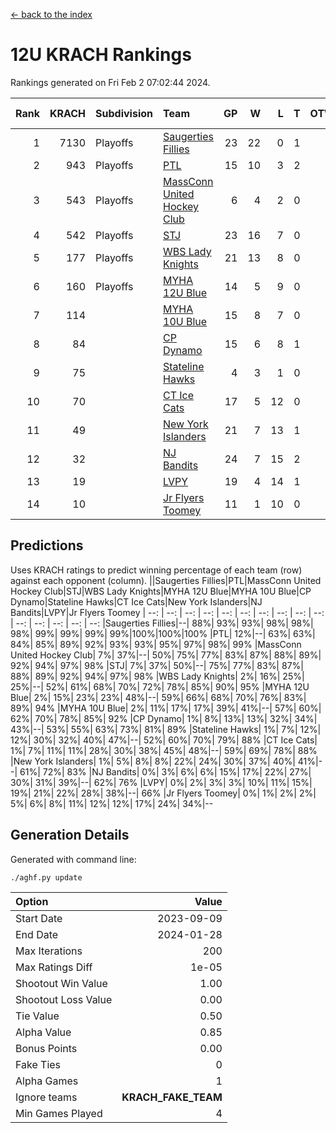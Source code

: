 [<- back to the index](readme.md)
# 12U KRACH Rankings
Rankings generated on Fri Feb  2 07:02:44 2024.

Rank|KRACH|Subdivision|Team|GP|W|L|T|OTW|OTL|SoS|Exp Wins|Win Diff
---:|---:|:---|:---|---:|---:|---:|---:|---:|---:|---:|---:|---:
1|7130|Playoffs|[Saugerties Fillies](https://gamesheetstats.com/seasons/3663/teams/140805/schedule)|23|22|0|1|0|0|209|23.3|-0.0
2|943|Playoffs|[PTL](https://gamesheetstats.com/seasons/3663/teams/140798/schedule)|15|10|3|2|0|1|1089|11.9|0.0
3|543|Playoffs|[MassConn United Hockey Club](https://gamesheetstats.com/seasons/3663/teams/140797/schedule)|6|4|2|0|1|0|1166|4.9|0.0
4|542|Playoffs|[STJ](https://gamesheetstats.com/seasons/3663/teams/140800/schedule)|23|16|7|0|1|0|837|16.9|0.0
5|177|Playoffs|[WBS Lady Knights](https://gamesheetstats.com/seasons/3663/teams/140808/schedule)|21|13|8|0|0|0|1111|13.9|0.0
6|160|Playoffs|[MYHA 12U Blue](https://gamesheetstats.com/seasons/3663/teams/140799/schedule)|14|5|9|0|0|1|898|5.9|0.0
7|114||[MYHA 10U Blue](https://gamesheetstats.com/seasons/3663/teams/140806/schedule)|15|8|7|0|0|1|595|8.9|0.0
8|84||[CP Dynamo](https://gamesheetstats.com/seasons/3663/teams/140802/schedule)|15|6|8|1|0|2|1419|7.4|0.0
9|75||[Stateline Hawks](https://gamesheetstats.com/seasons/3663/teams/174606/schedule)|4|3|1|0|0|1|24|3.9|0.0
10|70||[CT Ice Cats](https://gamesheetstats.com/seasons/3663/teams/140801/schedule)|17|5|12|0|2|1|1020|5.9|0.0
11|49||[New York Islanders](https://gamesheetstats.com/seasons/3663/teams/140809/schedule)|21|7|13|1|2|0|765|8.4|0.0
12|32||[NJ Bandits](https://gamesheetstats.com/seasons/3663/teams/140807/schedule)|24|7|15|2|1|1|1228|8.9|0.0
13|19||[LVPY](https://gamesheetstats.com/seasons/3663/teams/140804/schedule)|19|4|14|1|2|0|516|5.4|0.0
14|10||[Jr Flyers Toomey](https://gamesheetstats.com/seasons/3663/teams/140803/schedule)|11|1|10|0|0|1|167|1.9|0.0

## Predictions
Uses KRACH ratings to predict winning percentage of each team (row) against each opponent (column).
||Saugerties Fillies|PTL|MassConn United Hockey Club|STJ|WBS Lady Knights|MYHA 12U Blue|MYHA 10U Blue|CP Dynamo|Stateline Hawks|CT Ice Cats|New York Islanders|NJ Bandits|LVPY|Jr Flyers Toomey
| --: | --: | --: | --: | --: | --: | --: | --: | --: | --: | --: | --: | --: | --: | --: 
|Saugerties Fillies|--| 88%| 93%| 93%| 98%| 98%| 98%| 99%| 99%| 99%| 99%|100%|100%|100%
|PTL| 12%|--| 63%| 63%| 84%| 85%| 89%| 92%| 93%| 93%| 95%| 97%| 98%| 99%
|MassConn United Hockey Club|  7%| 37%|--| 50%| 75%| 77%| 83%| 87%| 88%| 89%| 92%| 94%| 97%| 98%
|STJ|  7%| 37%| 50%|--| 75%| 77%| 83%| 87%| 88%| 89%| 92%| 94%| 97%| 98%
|WBS Lady Knights|  2%| 16%| 25%| 25%|--| 52%| 61%| 68%| 70%| 72%| 78%| 85%| 90%| 95%
|MYHA 12U Blue|  2%| 15%| 23%| 23%| 48%|--| 59%| 66%| 68%| 70%| 76%| 83%| 89%| 94%
|MYHA 10U Blue|  2%| 11%| 17%| 17%| 39%| 41%|--| 57%| 60%| 62%| 70%| 78%| 85%| 92%
|CP Dynamo|  1%|  8%| 13%| 13%| 32%| 34%| 43%|--| 53%| 55%| 63%| 73%| 81%| 89%
|Stateline Hawks|  1%|  7%| 12%| 12%| 30%| 32%| 40%| 47%|--| 52%| 60%| 70%| 79%| 88%
|CT Ice Cats|  1%|  7%| 11%| 11%| 28%| 30%| 38%| 45%| 48%|--| 59%| 69%| 78%| 88%
|New York Islanders|  1%|  5%|  8%|  8%| 22%| 24%| 30%| 37%| 40%| 41%|--| 61%| 72%| 83%
|NJ Bandits|  0%|  3%|  6%|  6%| 15%| 17%| 22%| 27%| 30%| 31%| 39%|--| 62%| 76%
|LVPY|  0%|  2%|  3%|  3%| 10%| 11%| 15%| 19%| 21%| 22%| 28%| 38%|--| 66%
|Jr Flyers Toomey|  0%|  1%|  2%|  2%|  5%|  6%|  8%| 11%| 12%| 12%| 17%| 24%| 34%|--

## Generation Details

Generated with command line:
```
./aghf.py update
```

| Option | Value |
| :----- | ----: |
| Start Date | 2023-09-09 |
| End Date | 2024-01-28 |
| Max Iterations | 200 |
| Max Ratings Diff | 1e-05 |
| Shootout Win Value | 1.00 |
| Shootout Loss Value | 0.00 |
| Tie Value | 0.50 |
| Alpha Value | 0.85 |
| Bonus Points | 0.00 |
| Fake Ties | 0 |
| Alpha Games | 1 |
| Ignore teams | __KRACH_FAKE_TEAM__ |
| Min Games Played | 4 |

